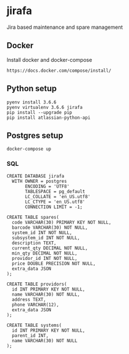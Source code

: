 # jirafa
Jira based maintenance and spare management

## Docker
Install docker and docker-compose
```
https://docs.docker.com/compose/install/
```

## Python setup
```
pyenv install 3.6.6
pyenv virtualenv 3.6.6 jirafa
pip install --upgrade pip
pip install atlassian-python-api
```

## Postgres setup
```
docker-compose up
```
### SQL
```
CREATE DATABASE jirafa
  WITH OWNER = postgres
       ENCODING = 'UTF8'
       TABLESPACE = pg_default
       LC_COLLATE = 'en_US.utf8'
       LC_CTYPE = 'en_US.utf8'
       CONNECTION LIMIT = -1;

CREATE TABLE spares(
  code VARCHAR(30) PRIMARY KEY NOT NULL,
  barcode VARCHAR(30) NOT NULL,
  system_id INT NOT NULL,
  subsystem_id INT NOT NULL,
  description TEXT, 
  current_qty DECIMAL NOT NULL,
  min_qty DECIMAL NOT NULL,
  providor_id INT NOT NULL,
  price DOUBLE PRECISION NOT NULL,
  extra_data JSON
);

CREATE TABLE providors(
  id INT PRIMARY KEY NOT NULL,
  name VARCHAR(30) NOT NULL,
  address TEXT,
  phone VARCHAR(12),
  extra_data JSON
);

CREATE TABLE systems(
  id INT PRIMARY KEY NOT NULL,
  parent_id INT,
  name VARCHAR(30) NOT NULL
);
```
